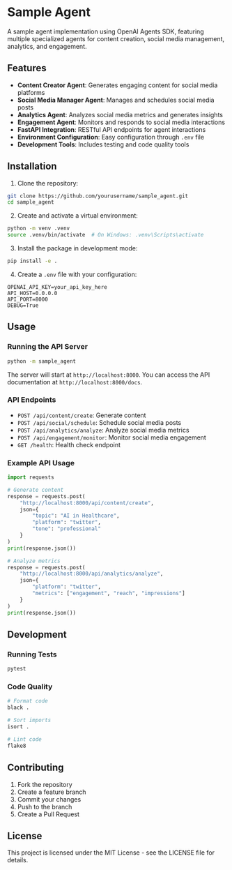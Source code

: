 # Sample Agent

A sample agent implementation using OpenAI Agents SDK, featuring multiple specialized agents for content creation, social media management, analytics, and engagement.

## Features

- **Content Creator Agent**: Generates engaging content for social media platforms
- **Social Media Manager Agent**: Manages and schedules social media posts
- **Analytics Agent**: Analyzes social media metrics and generates insights
- **Engagement Agent**: Monitors and responds to social media interactions
- **FastAPI Integration**: RESTful API endpoints for agent interactions
- **Environment Configuration**: Easy configuration through `.env` file
- **Development Tools**: Includes testing and code quality tools

## Installation

1. Clone the repository:
```bash
git clone https://github.com/yourusername/sample_agent.git
cd sample_agent
```

2. Create and activate a virtual environment:
```bash
python -m venv .venv
source .venv/bin/activate  # On Windows: .venv\Scripts\activate
```

3. Install the package in development mode:
```bash
pip install -e .
```

4. Create a `.env` file with your configuration:
```env
OPENAI_API_KEY=your_api_key_here
API_HOST=0.0.0.0
API_PORT=8000
DEBUG=True
```

## Usage

### Running the API Server

```bash
python -m sample_agent
```

The server will start at `http://localhost:8000`. You can access the API documentation at `http://localhost:8000/docs`.

### API Endpoints

- `POST /api/content/create`: Generate content
- `POST /api/social/schedule`: Schedule social media posts
- `POST /api/analytics/analyze`: Analyze social media metrics
- `POST /api/engagement/monitor`: Monitor social media engagement
- `GET /health`: Health check endpoint

### Example API Usage

```python
import requests

# Generate content
response = requests.post(
    "http://localhost:8000/api/content/create",
    json={
        "topic": "AI in Healthcare",
        "platform": "twitter",
        "tone": "professional"
    }
)
print(response.json())

# Analyze metrics
response = requests.post(
    "http://localhost:8000/api/analytics/analyze",
    json={
        "platform": "twitter",
        "metrics": ["engagement", "reach", "impressions"]
    }
)
print(response.json())
```

## Development

### Running Tests

```bash
pytest
```

### Code Quality

```bash
# Format code
black .

# Sort imports
isort .

# Lint code
flake8
```

## Contributing

1. Fork the repository
2. Create a feature branch
3. Commit your changes
4. Push to the branch
5. Create a Pull Request

## License

This project is licensed under the MIT License - see the LICENSE file for details.
